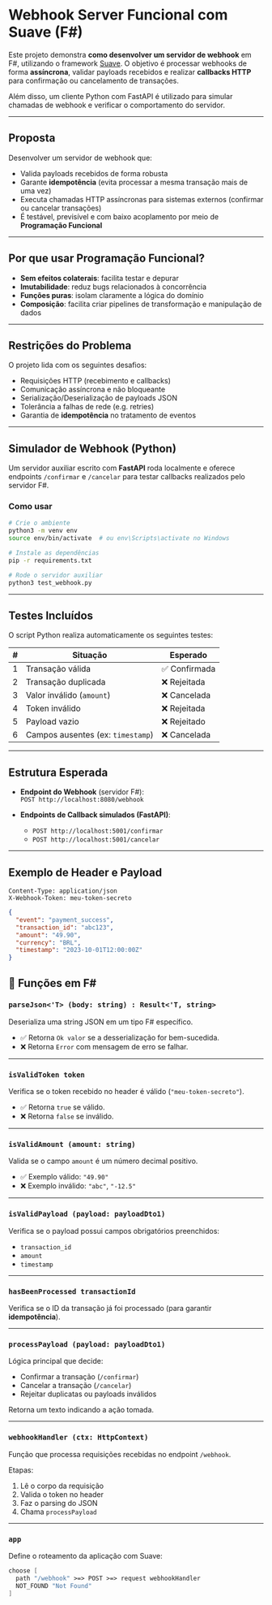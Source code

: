 # Webhook Server Funcional com Suave (F#)

Este projeto demonstra **como desenvolver um servidor de webhook** em F#, utilizando o framework [Suave](https://suave.io/). O objetivo é processar webhooks de forma **assíncrona**, validar payloads recebidos e realizar **callbacks HTTP** para confirmação ou cancelamento de transações.

Além disso, um cliente Python com FastAPI é utilizado para simular chamadas de webhook e verificar o comportamento do servidor.

---

## Proposta

Desenvolver um servidor de webhook que:

- Valida payloads recebidos de forma robusta
- Garante **idempotência** (evita processar a mesma transação mais de uma vez)
- Executa chamadas HTTP assíncronas para sistemas externos (confirmar ou cancelar transações)
- É testável, previsível e com baixo acoplamento por meio de **Programação Funcional**

---

## Por que usar Programação Funcional?

- **Sem efeitos colaterais**: facilita testar e depurar  
- **Imutabilidade**: reduz bugs relacionados à concorrência  
- **Funções puras**: isolam claramente a lógica do domínio  
- **Composição**: facilita criar pipelines de transformação e manipulação de dados

---

## Restrições do Problema

O projeto lida com os seguintes desafios:

- Requisições HTTP (recebimento e callbacks)
- Comunicação assíncrona e não bloqueante
- Serialização/Deserialização de payloads JSON
- Tolerância a falhas de rede (e.g. retries)
- Garantia de **idempotência** no tratamento de eventos

---

## Simulador de Webhook (Python)

Um servidor auxiliar escrito com **FastAPI** roda localmente e oferece endpoints `/confirmar` e `/cancelar` para testar callbacks realizados pelo servidor F#.

### Como usar

```bash
# Crie o ambiente
python3 -m venv env
source env/bin/activate  # ou env\Scripts\activate no Windows

# Instale as dependências
pip -r requirements.txt

# Rode o servidor auxiliar
python3 test_webhook.py
```

---

## Testes Incluídos

O script Python realiza automaticamente os seguintes testes:

| # | Situação                              | Esperado           |
|---|---------------------------------------|--------------------|
| 1 | Transação válida                      | ✅ Confirmada       |
| 2 | Transação duplicada                   | ❌ Rejeitada        |
| 3 | Valor inválido (`amount`)             | ❌ Cancelada        |
| 4 | Token inválido                        | ❌ Rejeitada        |
| 5 | Payload vazio                         | ❌ Rejeitado        |
| 6 | Campos ausentes (ex: `timestamp`)     | ❌ Cancelada        |

---

## Estrutura Esperada

- **Endpoint do Webhook** (servidor F#):  
  `POST http://localhost:8080/webhook`

- **Endpoints de Callback simulados (FastAPI)**:
  - `POST http://localhost:5001/confirmar`
  - `POST http://localhost:5001/cancelar`

---

## Exemplo de Header e Payload

    Content-Type: application/json
    X-Webhook-Token: meu-token-secreto

```json
{
  "event": "payment_success",
  "transaction_id": "abc123",
  "amount": "49.90",
  "currency": "BRL",
  "timestamp": "2023-10-01T12:00:00Z"
}  
```


## 🔧 Funções em F#

### `parseJson<'T> (body: string) : Result<'T, string>`
Deserializa uma string JSON em um tipo F# específico.

- ✅ Retorna `Ok valor` se a desserialização for bem-sucedida.
- ❌ Retorna `Error` com mensagem de erro se falhar.

---

### `isValidToken token`
Verifica se o token recebido no header é válido (`"meu-token-secreto"`).

- ✅ Retorna `true` se válido.
- ❌ Retorna `false` se inválido.

---

### `isValidAmount (amount: string)`
Valida se o campo `amount` é um número decimal positivo.

- ✅ Exemplo válido: `"49.90"`
- ❌ Exemplo inválido: `"abc"`, `"-12.5"`

---

### `isValidPayload (payload: payloadDto1)`
Verifica se o payload possui campos obrigatórios preenchidos:

- `transaction_id`
- `amount`
- `timestamp`

---

### `hasBeenProcessed transactionId`
Verifica se o ID da transação já foi processado (para garantir **idempotência**).

---

### `processPayload (payload: payloadDto1)`
Lógica principal que decide:

- Confirmar a transação (`/confirmar`)
- Cancelar a transação (`/cancelar`)
- Rejeitar duplicatas ou payloads inválidos

Retorna um texto indicando a ação tomada.

---

### `webhookHandler (ctx: HttpContext)`
Função que processa requisições recebidas no endpoint `/webhook`.

Etapas:
1. Lê o corpo da requisição
2. Valida o token no header
3. Faz o parsing do JSON
4. Chama `processPayload`

---

### `app`
Define o roteamento da aplicação com Suave:

```fsharp
choose [
  path "/webhook" >=> POST >=> request webhookHandler
  NOT_FOUND "Not Found"
]
